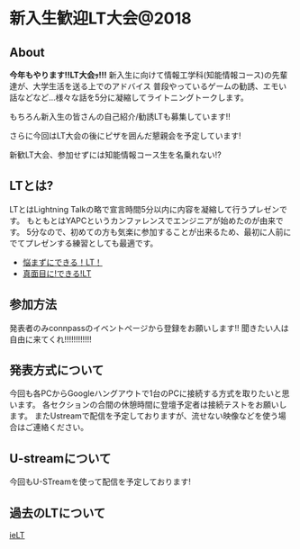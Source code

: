 # 新入生歓迎LT大会@2018

## About

**今年もやります!!LT大会ｯ!!!**
新入生に向けて情報工学科(知能情報コース)の先輩達が、大学生活を送る上でのアドバイス
普段やっているゲームの勧誘、エモい話などなど…様々な話を5分に凝縮してライトニングトークします。

もちろん新入生の皆さんの自己紹介/勧誘LTも募集しています!!

さらに今回はLT大会の後にピザを囲んだ懇親会を予定しています!

新歓LT大会、参加せずには知能情報コース生を名乗れない!?

## LTとは?

LTとはLightning Talkの略で宣言時間5分以内に内容を凝縮して行うプレゼンです。
もともとはYAPCというカンファレンスでエンジニアが始めたのが由来です。
5分なので、初めての方も気楽に参加することが出来るため、最初に人前にでてプレゼンする練習としても最適です。

- [悩まずにできる！LT！](http://ltthon-yapc2012.hachiojipm.org/howto.html)
- [真面目に!できる!LT](http://ltthon-yapc2012.hachiojipm.org/howto2.html)


## 参加方法

発表者のみconnpassのイベントページから登録をお願いします!!
聞きたい人は自由に来てくれ!!!!!!!!!!!!


## 発表方式について

今回も各PCからGoogleハングアウトで1台のPCに接続する方式を取りたいと思います。
各セクションの合間の休憩時間に登壇予定者は接続テストをお願いします。
またUstreamで配信を予定しておりますが、流せない映像などを使う場合はご連絡ください。

## U-streamについて

今回もU-STreamを使って配信を予定しております!

## 過去のLTについて

[ieLT](https://scrapbox.io/ie-ryukyu/ieLT)
